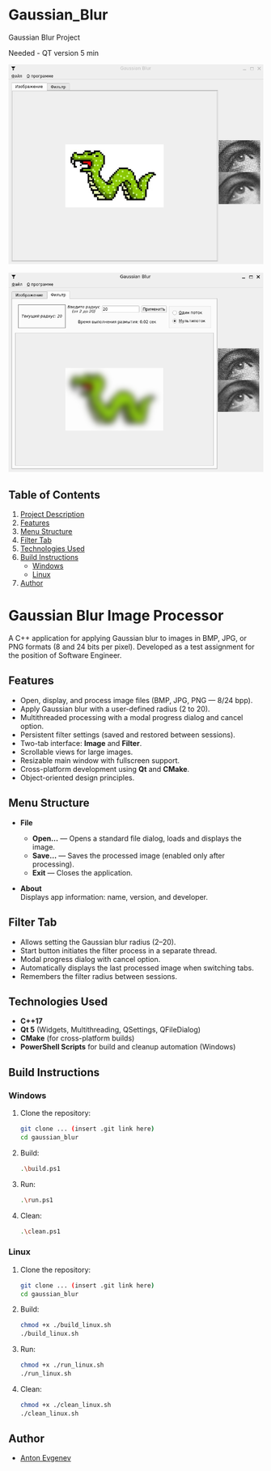 # Gaussian_Blur
Gaussian Blur Project

Needed - QT version 5 min  

![Screenshot](./readme_src/clean_.PNG)  

![Screenshot_2](./readme_src/blured_.PNG)  

## Table of Contents
1. [Project Description](#gaussian-blur-image-processor)
2. [Features](#features)
3. [Menu Structure](#menu-structure)
4. [Filter Tab](#filter-tab)
5. [Technologies Used](#technologies-used)
6. [Build Instructions](#build-instructions)
    - [Windows](#windows)
    - [Linux](#linux)
7. [Author](#author)

# Gaussian Blur Image Processor

A C++ application for applying Gaussian blur to images in BMP, JPG, or PNG formats (8 and 24 bits per pixel). Developed as a test assignment for the position of Software Engineer.

## Features

- Open, display, and process image files (BMP, JPG, PNG — 8/24 bpp).
- Apply Gaussian blur with a user-defined radius (2 to 20).
- Multithreaded processing with a modal progress dialog and cancel option.
- Persistent filter settings (saved and restored between sessions).
- Two-tab interface: **Image** and **Filter**.
- Scrollable views for large images.
- Resizable main window with fullscreen support.
- Cross-platform development using **Qt** and **CMake**.
- Object-oriented design principles.

## Menu Structure

- **File**
  - **Open…** — Opens a standard file dialog, loads and displays the image.
  - **Save…** — Saves the processed image (enabled only after processing).
  - **Exit** — Closes the application.

- **About**  
  Displays app information: name, version, and developer.

## Filter Tab

- Allows setting the Gaussian blur radius (2–20).
- Start button initiates the filter process in a separate thread.
- Modal progress dialog with cancel option.
- Automatically displays the last processed image when switching tabs.
- Remembers the filter radius between sessions.

## Technologies Used

- **C++17**
- **Qt 5** (Widgets, Multithreading, QSettings, QFileDialog)
- **CMake** (for cross-platform builds)
- **PowerShell Scripts** for build and cleanup automation (Windows)

## Build Instructions

### Windows
1. Clone the repository:
   ```bash
   git clone ... (insert .git link here)
   cd gaussian_blur

2. Build:
   ```bash
   .\build.ps1

3. Run:
   ```bash
   .\run.ps1

4. Clean:
   ```bash
   .\clean.ps1

### Linux
1. Clone the repository:
   ```bash
   git clone ... (insert .git link here)
   cd gaussian_blur

2. Build:
   ```bash
   chmod +x ./build_linux.sh
   ./build_linux.sh

3. Run:
   ```bash
   chmod +x ./run_linux.sh
   ./run_linux.sh

4. Clean:
   ```bash
   chmod +x ./clean_linux.sh
   ./clean_linux.sh

## Author
- [Anton Evgenev](https://t.me/tdutanton)

